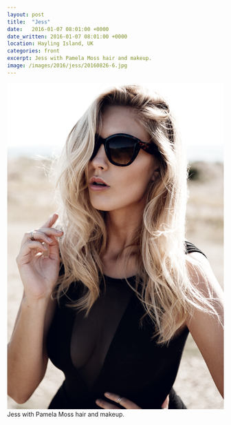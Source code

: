 ```yaml
---
layout: post
title:  "Jess"
date:   2016-01-07 08:01:00 +0000
date_written: 2016-01-07 08:01:00 +0000
location: Hayling Island, UK
categories: front
excerpt: Jess with Pamela Moss hair and makeup.
image: /images/2016/jess/20160826-6.jpg
---
```

<img src='/images/2016/jess/20160826-6.jpg'/>
Jess with Pamela Moss hair and makeup.
